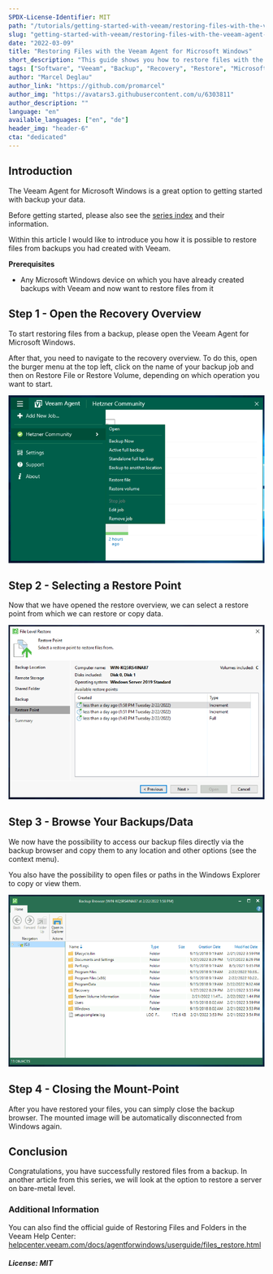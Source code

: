 ```yaml
---
SPDX-License-Identifier: MIT
path: "/tutorials/getting-started-with-veeam/restoring-files-with-the-veeam-agent-for-microsoft-windows"
slug: "getting-started-with-veeam/restoring-files-with-the-veeam-agent-for-microsoft-windows"
date: "2022-03-09"
title: "Restoring Files with the Veeam Agent for Microsoft Windows"
short_description: "This guide shows you how to restore files with the Veeam Agent for Microsoft Windows."
tags: ["Software", "Veeam", "Backup", "Recovery", "Restore", "Microsoft Windows", "Tools"]
author: "Marcel Deglau"
author_link: "https://github.com/promarcel"
author_img: "https://avatars3.githubusercontent.com/u/6303811"
author_description: ""
language: "en"
available_languages: ["en", "de"]
header_img: "header-6"
cta: "dedicated"
---
```


## Introduction

The Veeam Agent for Microsoft Windows is a great option to getting started with backup your data.

Before getting started, please also see the [series index](/tutorials/getting-started-with-veeam/) and their information.

Within this article I would like to introduce you how it is possible to restore files from backups you had created with Veeam.

**Prerequisites**

* Any Microsoft Windows device on which you have already created backups with Veeam and now want to restore files from it

## Step 1 - Open the Recovery Overview

To start restoring files from a backup, please open the Veeam Agent for Microsoft Windows.

After that, you need to navigate to the recovery overview. To do this, open the burger menu at the top left, click on the name of your backup job and then on Restore File or Restore Volume, depending on which operation you want to start.

![Restore Overview](images/24-win-recovery-start.png)

## Step 2 - Selecting a Restore Point

Now that we have opened the restore overview, we can select a restore point from which we can restore or copy data.

![Selecting a Restore Point](images/25-win-recovery-select.png)

## Step 3 - Browse Your Backups/Data

We now have the possibility to access our backup files directly via the backup browser and copy them to any location and other options (see the context menu).

You also have the possibility to open files or paths in the Windows Explorer to copy or view them.

![Browse Your Backups/Data](images/26-win-recovery-explorer.png)

## Step 4 - Closing the Mount-Point

After you have restored your files, you can simply close the backup browser. The mounted image will be automatically disconnected from Windows again.

## Conclusion

Congratulations, you have successfully restored files from a backup. In another article from this series, we will look at the option to restore a server on bare-metal level.

### Additional Information

You can also find the official guide of Restoring Files and Folders in the Veeam Help Center: [helpcenter.veeam.com/docs/agentforwindows/userguide/files_restore.html](https://helpcenter.veeam.com/docs/agentforwindows/userguide/files_restore.html?ver=50)

##### License: MIT

<!--

Contributor's Certificate of Origin

By making a contribution to this project, I certify that:

(a) The contribution was created in whole or in part by me and I have
    the right to submit it under the license indicated in the file; or

(b) The contribution is based upon previous work that, to the best of my
    knowledge, is covered under an appropriate license and I have the
    right under that license to submit that work with modifications,
    whether created in whole or in part by me, under the same license
    (unless I am permitted to submit under a different license), as
    indicated in the file; or

(c) The contribution was provided directly to me by some other person
    who certified (a), (b) or (c) and I have not modified it.

(d) I understand and agree that this project and the contribution are
    public and that a record of the contribution (including all personal
    information I submit with it, including my sign-off) is maintained
    indefinitely and may be redistributed consistent with this project
    or the license(s) involved.

Signed-off-by: Marcel Deglau <marcel.deglau@hetzner.com>

-->
